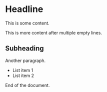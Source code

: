 # Headline

This is some content.



This is more content after multiple empty lines.

## Subheading


Another paragraph.

- List item 1
- List item 2


End of the document.

